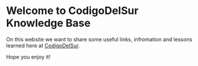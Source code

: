 # Welcome to CodigoDelSur Knowledge Base

On this website we want to share some useful links, infromation and lessons learned here at [CodigoDelSur](http://codigodelsur.com). 

Hope you enjoy it!

